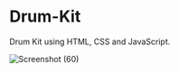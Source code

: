 # Drum-Kit
Drum Kit using HTML, CSS and JavaScript.

![Screenshot (60)](https://github.com/adarsh0987/Drum-Kit/assets/86641528/086b0d7a-f49e-4676-beeb-307637fbc147)

